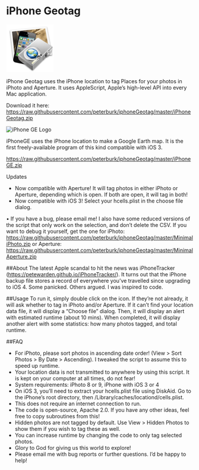# iPhone Geotag

<img class="aligncenter" alt="iPhone Geotag Logo" src="https://raw.githubusercontent.com/peterburk/iphoneGeotag/master/Icons/iPhoneGeotagIcon.png" width="128">

iPhone Geotag uses the iPhone location to tag Places for your photos in iPhoto and Aperture. It uses AppleScript, Apple’s high-level API into every Mac application.

Download it here: 
https://raw.githubusercontent.com/peterburk/iphoneGeotag/master/iPhoneGeotag.zip

<img class="aligncenter" alt="iPhone GE Logo" src="https://raw.githubusercontent.com/peterburk/iphoneGeotag/master/Icons/iPhoneGEIcon.png" width="128">

iPhoneGE uses the iPhone location to make a Google Earth map. It is the first freely-available program of this kind compatible with iOS 3.

https://raw.githubusercontent.com/peterburk/iphoneGeotag/master/iPhoneGE.zip




Updates
- Now compatible with Aperture! It will tag photos in either iPhoto or Aperture, depending which is open. If both are open, it will tag in both!
- Now compatible with iOS 3! Select your hcells.plist in the choose file dialog.

• If you have a bug, please email me! I also have some reduced versions of the script that only work on the selection, and don’t delete the CSV. 
If you want to debug it yourself, get the one for iPhoto: 
https://raw.githubusercontent.com/peterburk/iphoneGeotag/master/MinimaliPhoto.zip 
or Aperture: 
https://raw.githubusercontent.com/peterburk/iphoneGeotag/master/MinimalAperture.zip

##About
The latest Apple scandal to hit the news was iPhoneTracker (https://petewarden.github.io/iPhoneTracker/). It turns out that the iPhone backup file stores a record of everywhere you’ve travelled since upgrading to iOS 4. Some panicked. Others argued. I was inspired to code.

##Usage
To run it, simply double click on the icon. If they’re not already, it will ask whether to tag in iPhoto and/or Aperture. If it can’t find your location data file, it will display a “Choose file” dialog. Then, it will display an alert with estimated runtime (about 10 mins). When completed, it will display another alert with some statistics: how many photos tagged, and total runtime.

##FAQ
- For iPhoto, please sort photos in ascending date order! (View > Sort Photos > By Date > Ascending). I tweaked the script to assume this to speed up runtime.
- Your location data is not transmitted to anywhere by using this script. It is kept on your computer at all times, do not fear!
- System requirements: iPhoto 8 or 9, iPhone with iOS 3 or 4
- On iOS 3, you’ll need to extract your hcells.plist file using DiskAid. Go to the iPhone’s root directory, then /Library/caches/locationd/cells.plist.
- This does not require an internet connection to run.
- The code is open-source, Apache 2.0. If you have any other ideas, feel free to copy subroutines from this!
- Hidden photos are not tagged by default. Use View > Hidden Photos to show them if you wish to tag these as well.
- You can increase runtime by changing the code to only tag selected photos.
- Glory to God for giving us this world to explore!
- Please email me with bug reports or further questions. I’d be happy to help!

